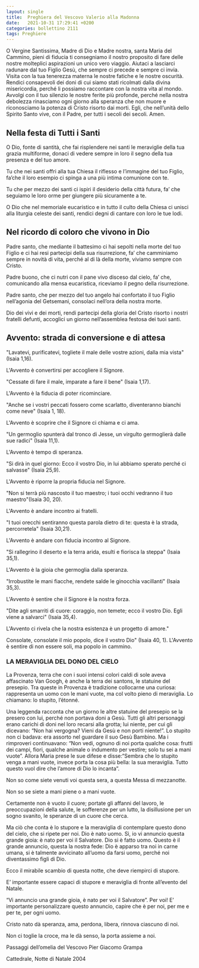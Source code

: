 ```yaml
---
layout: single
title:  Preghiera del Vescovo Valerio alla Madonna
date:   2021-10-31 17:29:41 +0200
categories: bollettino 2111
tags: Preghiere
---
```



O Vergine Santissima, Madre di Dio e Madre nostra, santa Maria del Cammino, pieni di fiducia ti consegniamo il nostro proposito di fare delle nostre molteplici aspirazioni un unico vero viaggio. Aiutaci a lasciarci radunare dal tuo Figlio Gesù, che sempre ci precede e sempre ci invia. Visita con la tua tenerezza materna le nostre fatiche e le nostre oscurità. Rendici consapevoli dei doni di cui siamo stati ricolmati dalla divina misericordia, perché li possiamo raccontare con la nostra vita al mondo. Avvolgi con il tuo silenzio le nostre ferite più profonde, perché nella nostra debolezza rinasciamo ogni giorno alla speranza che non muore e riconosciamo la potenza di Cristo risorto dai morti. Egli, che nell’unità dello Spirito Santo vive, con il Padre, per tutti i secoli dei secoli. Amen.


## Nella festa di Tutti i Santi

O Dio, fonte di santità, che fai risplendere nei santi le meraviglie della tua grazia multiforme, donaci di vedere sempre in loro il segno della tua presenza e del tuo amore.

Tu che nei santi offri alla tua Chiesa il riflesso e l’immagine del tuo Figlio, fa’che il loro esempio ci spinga a una più intima comunione con te.

Tu che per mezzo dei santi ci ispiri il desiderio della città futura, fa’ che seguiamo le loro orme per giungere più sicuramente a te.

O Dio che nel memoriale eucaristico e in tutto il culto della Chiesa ci unisci alla liturgia celeste dei santi, rendici degni di cantare con loro le tue lodi.


## Nel ricordo di coloro che vivono in Dio

Padre santo, che mediante il battesimo ci hai sepolti nella morte del tuo Figlio e ci hai resi partecipi della sua risurrezione, fa’ che camminiamo sempre in novità di vita, perché al di là della morte, viviamo sempre con Cristo.

Padre buono, che ci nutri con il pane vivo disceso dal cielo, fa’ che, comunicando alla mensa eucaristica, riceviamo il pegno della risurrezione.

Padre santo, che per mezzo del tuo angelo hai confortato il tuo Figlio nell’agonia del Getsemani, consolaci nell’ora della nostra morte.

Dio dei vivi e dei morti, rendi partecipi della gloria del Cristo risorto i nostri fratelli defunti, accoglici un giorno nell’assemblea festosa dei tuoi santi.

## Avvento: strada di conversione e di attesa 

"Lavatevi, purificatevi, togliete il male delle vostre azioni, dalla mia vista" (Isaia 1,16).

L'Avvento è convertirsi per accogliere il Signore.

"Cessate di fare il male, imparate a fare il bene" (Isaia 1,17).

L'Avvento è la fiducia di poter ricominciare.

"Anche se i vostri peccati fossero come scarlatto, diventeranno bianchi come neve" (Isaia 1, 18).

L'Avvento è scoprire che il Signore ci chiama e ci ama.

"Un germoglio spunterà dal tronco di Jesse, un virgulto germoglierà dalle sue radici" (Isaia 11,1).

L'Avvento è tempo di speranza.

"Si dirà in quel giorno: Ecco il vostro Dio, in lui abbiamo sperato perché ci salvasse" (Isaia 25,9).

L'Avvento è riporre la propria fiducia nel Signore.

"Non si terrà più nascosto il tuo maestro; i tuoi occhi vedranno il tuo maestro"(Isaia 30, 20).

L'Avvento è andare incontro ai fratelli.

"I tuoi orecchi sentiranno questa parola dietro di te: questa è la strada, percorretela" (Isaia 30,21).

L'Avvento è andare con fiducia incontro al Signore.

"Si rallegrino il deserto e la terra arida, esulti e fiorisca la steppa" (Isaia 35,1).

L'Avvento è la gioia che germoglia dalla speranza.

"Irrobustite le mani fiacche, rendete salde le ginocchia vacillanti" (Isaia 35,3).

L'Avvento è sentire che il Signore è la nostra forza. 

"Dite agli smarriti di cuore: coraggio, non temete; ecco il vostro Dio. Egli viene a salvarci" (Isaia 35,4).

L'Avvento ci rivela che la nostra esistenza è un progetto di amore."

Consolate, consolate il mio popolo, dice il vostro Dio" (Isaia 40, 1).
L'Avvento è sentire di non essere soli, ma popolo in cammino.


### LA MERAVIGLIA DEL DONO DEL CIELO 








La Provenza, terra che con i suoi intensi colori caldi di sole aveva affascinato Van Googh, è anche la terra dei santons, le statuine del presepio. Tra queste in Provenza è tradizione collocarne una curiosa: rappresenta un uomo con le mani vuote, ma col volto pieno di meraviglia. Lo chiamano: lo stupito, l’étonné.

Una leggenda racconta che un giorno le altre statuine del presepio se la presero con lui, perché non portava doni a Gesù. Tutti gli altri personaggi erano carichi di doni nel loro recarsi alla grotta; lui niente, per cui gli dicevano: “Non hai vergogna? Vieni da Gesù e non porti niente!”. Lo stupito non ci badava: era assorto nel guardare il suo Gesù Bambino. Ma i rimproveri continuavano: “Non vedi, ognuno di noi porta qualche cosa: frutti dei campi, fiori, qualche animale o indumento per vestire; solo tu sei a mani vuote”. Allora Maria prese le sue difese e disse:“Sembra che lo stupito venga a mani vuote, invece porta la cosa più bella: la sua meraviglia. Tutto questo vuol dire che l’amore di Dio lo incanta”.

Non so come siete venuti voi questa sera, a questa Messa di mezzanotte.

Non so se siete a mani piene o a mani vuote.

Certamente non è vuoto il cuore; portate gli affanni del lavoro, le preoccupazioni della salute, le sofferenze per un lutto, la disillusione per un sogno svanito, le speranze di un cuore che cerca.

Ma ciò che conta è lo stupore e la meraviglia di contemplare questo dono del cielo, che si ripete per noi. Dio è nato uomo. Sì, io vi annuncio questa grande gioia: è nato per voi il Salvatore. Dio si è fatto uomo.
Questo è il grande annuncio, questa la nostra fede: Dio è apparso tra noi in carne umana, si è talmente avvicinato all’uomo da farsi uomo, perché noi diventassimo figli di Dio.

Ecco il mirabile scambio di questa notte, che deve riempirci di stupore.

E’ importante essere capaci di stupore e meraviglia di fronte all’evento del Natale.

“Vi annuncio una grande gioia, è nato per voi il Salvatore”. Per voi! E’ importante personalizzare questo annuncio, capire che è per noi, per me e per te, per ogni uomo.

Cristo nato dà speranza, ama, perdona, libera, rinnova ciascuno di noi.

Non ci toglie la croce, ma le dà senso, la porta assieme a noi.

Passaggi dell’omelia del Vescovo Pier Giacomo Grampa 

Cattedrale, Notte di Natale 2004 

